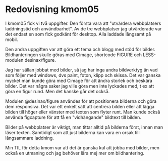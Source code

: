 ---
---
Redovisning kmom05
=========================
I kmom05 fick vi två uppgifter. Den första vara att "utvärdera webbplatsers laddningstid och användbarhet". Av de tre webbplatser jag utvärderade var det endast en som fick godkänt för desktop. Alla laddade långsamt på mobil.

Den andra uppgiften var att göra ett tema och blogg med stöd för bilder.
Bildhanteringen skulle göras med Cimage, shortcode FIGURE och LESS-modulen desinax/figure.

Jag har sällan jobbat med bilder, så jag har inga andra bildverktyg än vad som följer med windows, dvs paint, foton, klipp och skissa.
Det var ganska mycket man kunde göra med Cimage för att ändra storlek och beskära bilder. Det var några saker jag ville göra men inte lyckades med, t ex att göra en figur rund. Men det kanske går det också.

Modulen @desinax/figure användes för att positionera bilderna och göra dem responsiva. Det var ett enkelt sätt att centrera bilden eller att lägga bilden till höger eller vänster med texten som flyter runt. Man kunde också använda figcapture för att få en "vidhängande" bildtext till bilden. 

Bilder på webbplatser är viktigt, man tittar alltid på bilderna först, innan man läser texten. Samtidigt som att just bilderna kan vara en orsak till långsammare laddning.

Min TIL för detta kmom var att det är ganska kul att jobba med bilder, men också en utmaning och jag behöver lära mej mer om bildhantering.
